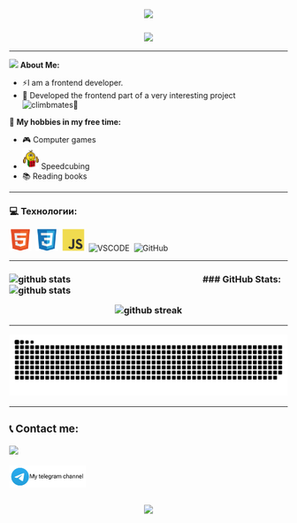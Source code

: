 <h1 align="center">
    <img src="https://readme-typing-svg.herokuapp.com/?font=Righteous&size=35&center=true&vCenter=true&width=500&height=70&duration=4000&lines=Hi!+👋🏼;+I'm+Alina+Nikolaeva!;" />
</h1>

<div align="center">
  <img height="250" src="https://media1.tenor.com/m/u5uXD3icJ1kAAAAC/simpsons-homer-simpson.gif"  />
</div>

---

<img src="https://media.giphy.com/media/WUlplcMpOCEmTGBtBW/giphy.gif" width="30px"> **About Me:**
- ⚡I am a frontend developer.
- 📌 Developed the frontend part of a very interesting project <img src="https://climbmates.ru/static/ico/favicon.ico" alt="climbmates" width="30"/>🍪

🎯 **My hobbies in my free time:**
- 🎮 Computer games
- <img src="cube.gif" width="30px"> Speedcubing
- 📚 Reading books

---

### 💻 Технологии:

<div>
    <img src="https://github.com/devicons/devicon/blob/master/icons/html5/html5-original.svg" title="html5" alt="html5" width="40" height="40"/>&nbsp
    <img src="https://github.com/devicons/devicon/blob/master/icons/css3/css3-original.svg" title="css" alt="css" width="40" height="40"/>&nbsp
  <img src="https://github.com/devicons/devicon/blob/master/icons/javascript/javascript-original.svg" title="javascript" alt="javascript" width="40" height="40"/>&nbsp
    <img src="https://cdn.jsdelivr.net/gh/devicons/devicon/icons/vscode/vscode-original.svg" title="VSCODE" alt="VSCODE" width="40" height="40"/>&nbsp
    <img src="https://techstack-generator.vercel.app/github-icon.svg" title="GitHub" alt="GitHub" width="50" height="50"/>
</div>

---

<h3>
### GitHub Stats:
<table align="center">
<img alt="github stats" width="350px" align="left" src="https://github-profile-summary-cards.vercel.app/api/cards/stats?username=Exremum&theme=merko" /></td>
<img alt="github stats" width="390px" src="https://github-readme-stats.vercel.app/api/top-langs/?username=Exremum&layout=compact&theme=merko" /></td>
  <p align="center"><img alt="github streak" width="420" src="https://github-readme-stats.vercel.app/api?username=Exremum&show_icons=true&theme=merko"></p>
</h3>

---

<div align="center">
  <img src="https://raw.githubusercontent.com/Platane/snk/output/github-contribution-grid-snake.svg"  />
</div>

---

<h3>📞 Contact me:</h3>
<a href="https://t.me/anikola01"><img src="https://img.shields.io/badge/-Telegram-5194f0?style=flat-square&logo=Telegram&color=grey" /></a>
<p>
<a href="https://t.me/bestcoder1">
    <img src="telegram.png" alt="Telegram" height="40"/>
  </a>
</p>

###

<div align="center">
  <img src="https://visitcount.itsvg.in/api?id=Exremum&label=Profile%20Views&color=1&icon=0&pretty=true"  />
</div>

###
